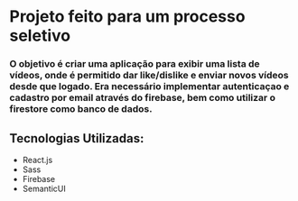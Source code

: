 # Projeto feito para um processo seletivo
### O objetivo é criar uma aplicação para exibir uma lista de vídeos, onde é permitido dar like/dislike e enviar novos vídeos desde que logado. Era necessário implementar autenticaçao e cadastro por email através do firebase, bem como utilizar o firestore como banco de dados.

## Tecnologias Utilizadas:
- React.js
- Sass
- Firebase
- SemanticUI
